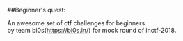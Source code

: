##Beginner's quest:

An awesome set of ctf challenges for beginners<br>by team bi0s(https://bi0s.in/) for mock round of inctf-2018.


